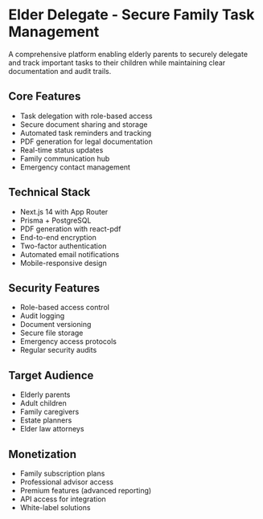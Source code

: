 # Elder Delegate - Secure Family Task Management

A comprehensive platform enabling elderly parents to securely delegate and track important tasks to their children while maintaining clear documentation and audit trails.

## Core Features
- Task delegation with role-based access
- Secure document sharing and storage
- Automated task reminders and tracking
- PDF generation for legal documentation
- Real-time status updates
- Family communication hub
- Emergency contact management

## Technical Stack
- Next.js 14 with App Router
- Prisma + PostgreSQL
- PDF generation with react-pdf
- End-to-end encryption
- Two-factor authentication
- Automated email notifications
- Mobile-responsive design

## Security Features
- Role-based access control
- Audit logging
- Document versioning
- Secure file storage
- Emergency access protocols
- Regular security audits

## Target Audience
- Elderly parents
- Adult children
- Family caregivers
- Estate planners
- Elder law attorneys

## Monetization
- Family subscription plans
- Professional advisor access
- Premium features (advanced reporting)
- API access for integration
- White-label solutions
